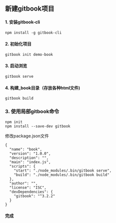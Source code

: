 ## 新建gitbook项目

#### 1. 安装gitbook-cli
```
npm install -g gitbook-cli
```

#### 2. 初始化项目

```
gitbook init demo-book
```


#### 3. 启动浏览

```
gitbook serve
```

#### 4. 构建_book目录（存放各种html文件)

```
gitbook build
```

### 3. 使用局部gitbook命令

```
npm init
npm install --save-dev gitbook
```
修改package.json文件

```
{
  "name": "book",
  "version": "1.0.0",
  "description": "",
  "main": "index.js",
  "scripts": {
    "start": "./node_modules/.bin/gitbook serve",
    "build": "./node_modules/.bin/gitbook build"
  },
  "author": "",
  "license": "ISC",
  "devDependencies": {
    "gitbook": "^3.2.2"
  }
}
```

#### 完成

